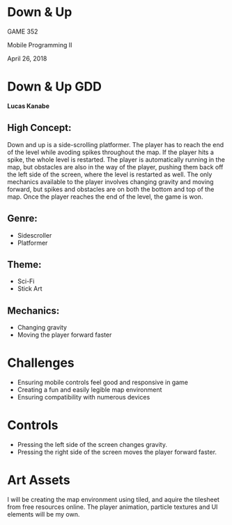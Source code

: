 # Down & Up

GAME 352

Mobile Programming II

April 26, 2018

# Down & Up GDD

**Lucas Kanabe**

## High Concept:
Down and up is a side-scrolling platformer. The player has to reach the end of the level while avoding spikes throughout the map. If the player hits a spike, the whole level is restarted.  The player is automatically running in the map, but obstacles are also in the way of the player, pushing them back off the left side of the screen, where the level is restarted as well. The only mechanics available to the player involves changing gravity and moving forward, but spikes and obstacles are on both the bottom and top of the map. Once the player reaches the end of the level, the game is won.

## Genre:
- Sidescroller
- Platformer

## Theme:
- Sci-Fi
- Stick Art

## Mechanics:
- Changing gravity
- Moving the player forward faster


# Challenges

- Ensuring mobile controls feel good and responsive in game
- Creating a fun and easily legible map environment
- Ensuring compatibility with numerous devices

# Controls

- Pressing the left side of the screen changes gravity.
- Pressing the right side of the screen moves the player forward faster.

# Art Assets

I will be creating the map environment using tiled, and aquire the tilesheet from free resources online. The player animation, particle textures and UI elements will be my own.


